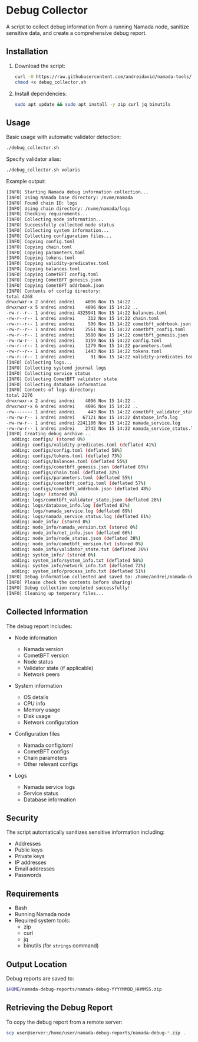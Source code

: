 # Debug Collector

A script to collect debug information from a running Namada node, sanitize sensitive data, and create a comprehensive debug report.

## Installation

1. Download the script:

    ```bash
    curl -O https://raw.githubusercontent.com/andreidavid/namada-tools/master/debug_collector.sh
    chmod +x debug_collector.sh
    ```

2. Install dependencies:

    ```bash
    sudo apt update && sudo apt install -y zip curl jq binutils
    ```

## Usage

Basic usage with automatic validator detection:

```bash
./debug_collector.sh
```

Specify validator alias:

```bash
./debug_collector.sh volaris
```

Example output:

```bash
[INFO] Starting Namada debug information collection...
[INFO] Using Namada base directory: /nvme/namada
[INFO] Found chain ID: logs
[INFO] Using chain directory: /nvme/namada/logs
[INFO] Checking requirements...
[INFO] Collecting node information...
[INFO] Successfully collected node status
[INFO] Collecting system information...
[INFO] Collecting configuration files...
[INFO] Copying config.toml
[INFO] Copying chain.toml
[INFO] Copying parameters.toml
[INFO] Copying tokens.toml
[INFO] Copying validity-predicates.toml
[INFO] Copying balances.toml
[INFO] Copying CometBFT config.toml
[INFO] Copying CometBFT genesis.json
[INFO] Copying CometBFT addrbook.json
[INFO] Contents of config directory:
total 4268
drwxrwxr-x 2 andrei andrei    4096 Nov 15 14:22 .
drwxrwxr-x 5 andrei andrei    4096 Nov 15 14:22 ..
-rw-r--r-- 1 andrei andrei 4325941 Nov 15 14:22 balances.toml
-rw-r--r-- 1 andrei andrei     312 Nov 15 14:22 chain.toml
-rw-r--r-- 1 andrei andrei     506 Nov 15 14:22 cometbft_addrbook.json
-rw-r--r-- 1 andrei andrei    2561 Nov 15 14:22 cometbft_config.toml
-rw-r--r-- 1 andrei andrei    3580 Nov 15 14:22 cometbft_genesis.json
-rw-rw-r-- 1 andrei andrei    3159 Nov 15 14:22 config.toml
-rw-r--r-- 1 andrei andrei    1279 Nov 15 14:22 parameters.toml
-rw-r--r-- 1 andrei andrei    1443 Nov 15 14:22 tokens.toml
-rw-r--r-- 1 andrei andrei      91 Nov 15 14:22 validity-predicates.toml
[INFO] Collecting logs...
[INFO] Collecting systemd journal logs
[INFO] Collecting service status
[INFO] Collecting CometBFT validator state
[INFO] Collecting database information
[INFO] Contents of logs directory:
total 2276
drwxrwxr-x 2 andrei andrei    4096 Nov 15 14:22 .
drwxrwxr-x 6 andrei andrei    4096 Nov 15 14:22 ..
-rw------- 1 andrei andrei     443 Nov 15 14:22 cometbft_validator_state.json
-rw-rw-r-- 1 andrei andrei   67121 Nov 15 14:22 database_info.log
-rw-rw-r-- 1 andrei andrei 2241106 Nov 15 14:22 namada_service.log
-rw-rw-r-- 1 andrei andrei    2742 Nov 15 14:22 namada_service_status.log
[INFO] Creating debug archive...
  adding: configs/ (stored 0%)
  adding: configs/validity-predicates.toml (deflated 41%)
  adding: configs/config.toml (deflated 58%)
  adding: configs/tokens.toml (deflated 73%)
  adding: configs/balances.toml (deflated 55%)
  adding: configs/cometbft_genesis.json (deflated 85%)
  adding: configs/chain.toml (deflated 32%)
  adding: configs/parameters.toml (deflated 55%)
  adding: configs/cometbft_config.toml (deflated 57%)
  adding: configs/cometbft_addrbook.json (deflated 48%)
  adding: logs/ (stored 0%)
  adding: logs/cometbft_validator_state.json (deflated 26%)
  adding: logs/database_info.log (deflated 87%)
  adding: logs/namada_service.log (deflated 89%)
  adding: logs/namada_service_status.log (deflated 61%)
  adding: node_info/ (stored 0%)
  adding: node_info/namada_version.txt (stored 0%)
  adding: node_info/net_info.json (deflated 66%)
  adding: node_info/node_status.json (deflated 38%)
  adding: node_info/cometbft_version.txt (stored 0%)
  adding: node_info/validator_state.txt (deflated 36%)
  adding: system_info/ (stored 0%)
  adding: system_info/system_info.txt (deflated 58%)
  adding: system_info/network_info.txt (deflated 72%)
  adding: system_info/process_info.txt (deflated 51%)
[INFO] Debug information collected and saved to: /home/andrei/namada-debug-reports/namada-debug-20241115_142215.zip
[INFO] Please check the contents before sharing!
[INFO] Debug collection completed successfully!
[INFO] Cleaning up temporary files...
```

## Collected Information

The debug report includes:

- Node information
  - Namada version
  - CometBFT version
  - Node status
  - Validator state (if applicable)
  - Network peers

- System information
  - OS details
  - CPU info
  - Memory usage
  - Disk usage
  - Network configuration

- Configuration files
  - Namada config.toml
  - CometBFT configs
  - Chain parameters
  - Other relevant configs

- Logs
  - Namada service logs
  - Service status
  - Database information

## Security

The script automatically sanitizes sensitive information including:

- Addresses
- Public keys
- Private keys
- IP addresses
- Email addresses
- Passwords

## Requirements

- Bash
- Running Namada node
- Required system tools:
  - zip
  - curl
  - jq
  - binutils (for `strings` command)

## Output Location

Debug reports are saved to:

```bash
$HOME/namada-debug-reports/namada-debug-YYYYMMDD_HHMMSS.zip
```

## Retrieving the Debug Report

To copy the debug report from a remote server:

```bash
scp user@server:/home/user/namada-debug-reports/namada-debug-*.zip .
```

